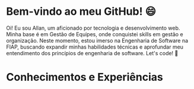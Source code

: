 <h1>Bem-vindo ao meu GitHub! 😄</h1>
<p>Oi! Eu sou Allan, um aficionado por tecnologia e desenvolvimento web. Minha base é em Gestão de Equipes, onde conquistei skills em gestão e organização. Neste momento, estou imerso na Engenharia de Software na FIAP, buscando expandir minhas habilidades técnicas e aprofundar meu entendimento dos princípios de engenharia de software. Let's code! 🚀 <h3>
<h1>Conhecimentos e Experiências</h1>
